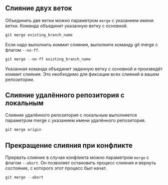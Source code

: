 ## Слияние двух веток
  
Объединить две ветки можно параметром `merge` с указанием имени ветки. Команда объединит указанную ветку с основной.  

```js
git merge existing_branch_name
```
  
Если надо выполнить коммит слияния, выполните команду git merge с флагом `--no-ff`.  

```js
git merge --no-ff existing_branch_name
```

Указанная команда объединит заданную ветку с основной и произведёт коммит слияния. Это необходимо для фиксации всех слияний в вашем репозитории.

## Слияние удалённого репозитория с локальным

  
Слияние удалённого репозитория с локальным выполняется параметром merge с указанием имени удалённого репозитория.  
  

```js
git merge origin
```

## Прекращение слияния при конфликте

  
Прервать слияние в случае конфликта можно параметром `merge` с флагом `--abort`. Он позволяет остановить процесс слияния и вернуть состояние, с которого этот процесс был начат.  
  

```js
git merge --abort
```